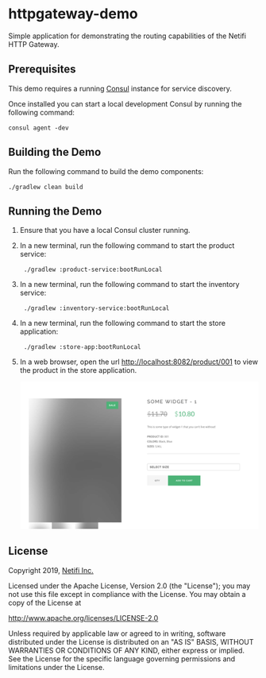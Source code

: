 # httpgateway-demo
Simple application for demonstrating the routing capabilities of the Netifi HTTP Gateway.

## Prerequisites
This demo requires a running [Consul](https://www.consul.io/docs/index.html) instance for service discovery.

Once installed you can start a local development Consul by running the following command:

    consul agent -dev

## Building the Demo
Run the following command to build the demo components:

    ./gradlew clean build

## Running the Demo
1. Ensure that you have a local Consul cluster running.

2. In a new terminal, run the following command to start the product service:

        ./gradlew :product-service:bootRunLocal
        
3. In a new terminal, run the following command to start the inventory service:

        ./gradlew :inventory-service:bootRunLocal
        
4. In a new terminal, run the following command to start the store application:

        ./gradlew :store-app:bootRunLocal
        
5. In a web browser, open the url [http://localhost:8082/product/001](http://localhost:8082/product/001) to view the product in the store application.

    ![pdp-screenshot.png](pdp-screenshot.png)

## License
Copyright 2019, [Netifi Inc.](https://www.netifi.com)

Licensed under the Apache License, Version 2.0 (the "License");
you may not use this file except in compliance with the License.
You may obtain a copy of the License at

   http://www.apache.org/licenses/LICENSE-2.0

Unless required by applicable law or agreed to in writing, software
distributed under the License is distributed on an "AS IS" BASIS,
WITHOUT WARRANTIES OR CONDITIONS OF ANY KIND, either express or implied.
See the License for the specific language governing permissions and
limitations under the License.